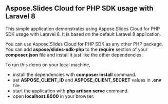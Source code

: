 ## Aspose.Slides Cloud for PHP SDK usage with Laravel 8

This simple application demonstrates using Aspose.Slides Cloud for PHP SDK usage with Laravel 8.
It is based on the default Laravel 8 application.

You can use Aspose.Slides Cloud for PHP SDK as any other PHP package. You can add **aspose/slides-sdk-php** to the **require** section of your **composer.json** file and install it just like the other dependencies.

To run this demo on your local machine,

- install the dependencies with **composer install** command.
- set **ASPOSE_CLIENT_ID** and **ASPOSE_CLIENT_SECRET** values in **.env** file.
- start the application with **php artisan serve** command.
- open **localhost:8000** in your browser.
